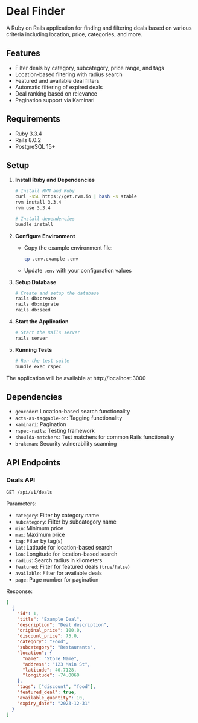 # Deal Finder

A Ruby on Rails application for finding and filtering deals based on various criteria including location, price, categories, and more.

## Features

- Filter deals by category, subcategory, price range, and tags
- Location-based filtering with radius search
- Featured and available deal filters
- Automatic filtering of expired deals
- Deal ranking based on relevance
- Pagination support via Kaminari

## Requirements

- Ruby 3.3.4
- Rails 8.0.2
- PostgreSQL 15+

## Setup

1. **Install Ruby and Dependencies**
   ```bash
   # Install RVM and Ruby
   curl -sSL https://get.rvm.io | bash -s stable
   rvm install 3.3.4
   rvm use 3.3.4

   # Install dependencies
   bundle install
   ```

2. **Configure Environment**
    - Copy the example environment file:
      ```bash
      cp .env.example .env
      ```
    - Update `.env` with your configuration values

3. **Setup Database**
   ```bash
   # Create and setup the database
   rails db:create
   rails db:migrate
   rails db:seed
   ```

4. **Start the Application**
   ```bash
   # Start the Rails server
   rails server
   ```

5. **Running Tests**
   ```bash
   # Run the test suite
   bundle exec rspec
   ```

The application will be available at http://localhost:3000

## Dependencies

- `geocoder`: Location-based search functionality
- `acts-as-taggable-on`: Tagging functionality
- `kaminari`: Pagination
- `rspec-rails`: Testing framework
- `shoulda-matchers`: Test matchers for common Rails functionality
- `brakeman`: Security vulnerability scanning

## API Endpoints

### Deals API

`GET /api/v1/deals`

Parameters:
- `category`: Filter by category name
- `subcategory`: Filter by subcategory name
- `min`: Minimum price
- `max`: Maximum price
- `tag`: Filter by tag(s)
- `lat`: Latitude for location-based search
- `lon`: Longitude for location-based search
- `radius`: Search radius in kilometers
- `featured`: Filter for featured deals (`true`/`false`)
- `available`: Filter for available deals
- `page`: Page number for pagination

Response:
```json
[
  {
    "id": 1,
    "title": "Example Deal",
    "description": "Deal description",
    "original_price": 100.0,
    "discount_price": 75.0,
    "category": "Food",
    "subcategory": "Restaurants",
    "location": {
      "name": "Store Name",
      "address": "123 Main St",
      "latitude": 40.7128,
      "longitude": -74.0060
    },
    "tags": ["discount", "food"],
    "featured_deal": true,
    "available_quantity": 10,
    "expiry_date": "2023-12-31"
  }
]
```
